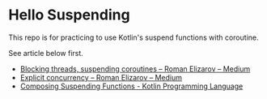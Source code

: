 # Hello Suspending

This repo is for practicing to use Kotlin's suspend functions with coroutine.

See article below first.

- [Blocking threads, suspending coroutines – Roman Elizarov – Medium](https://medium.com/@elizarov/blocking-threads-suspending-coroutines-d33e11bf4761)
- [Explicit concurrency – Roman Elizarov – Medium](https://medium.com/@elizarov/explicit-concurrency-67a8e8fd9b25)
- [Composing Suspending Functions \- Kotlin Programming Language](https://kotlinlang.org/docs/reference/coroutines/composing-suspending-functions.html)
